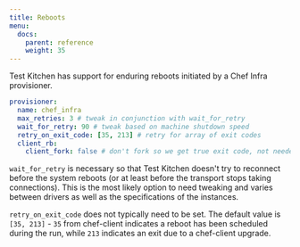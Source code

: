 ```yaml
---
title: Reboots
menu:
  docs:
    parent: reference
    weight: 35
---
```


Test Kitchen has support for enduring reboots initiated by a Chef Infra provisioner.

```yaml
provisioner:
  name: chef_infra
  max_retries: 3 # tweak in conjunction with wait_for_retry
  wait_for_retry: 90 # tweak based on machine shutdown speed
  retry_on_exit_code: [35, 213] # retry for array of exit codes
  client_rb:
    client_fork: false # don't fork so we get true exit code, not needed for Windows
```

`wait_for_retry` is necessary so that Test Kitchen doesn't try to reconnect before the system reboots (or at least before the transport stops taking connections). This is the most likely option to need tweaking and varies between drivers as well as the specifications of the instances.

`retry_on_exit_code` does not typically need to be set. The default value is `[35, 213]` - `35` from chef-client indicates a reboot has been scheduled during the run, while `213` indicates an exit due to a chef-client upgrade.
